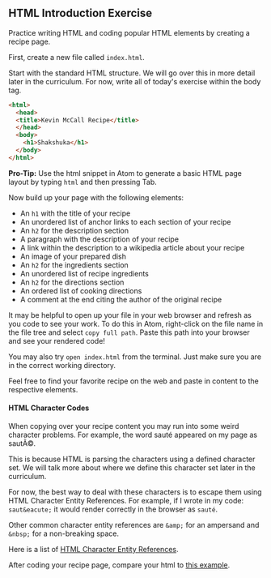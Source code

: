 ## HTML Introduction Exercise

Practice writing HTML and coding popular HTML elements by creating a recipe
page.

First, create a new file called `index.html`.

Start with the standard HTML structure. We will go over this in more detail
later in the curriculum. For now, write all of today's exercise within the body
tag.

```html
<html>
  <head>
  <title>Kevin McCall Recipe</title>
  </head>
  <body>
    <h1>Shakshuka</h1>
  </body>
</html>
```

**Pro-Tip:** Use the html snippet in Atom to generate a basic HTML page layout by typing `html` and then pressing Tab.

Now build up your page with the following elements:

* An `h1` with the title of your recipe
* An unordered list of anchor links to each section of your recipe
* An `h2` for the description section
* A paragraph with the description of your recipe
* A link within the description to a wikipedia article about your recipe
* An image of your prepared dish
* An `h2` for the ingredients section
* An unordered list of recipe ingredients
* An `h2` for the directions section
* An ordered list of cooking directions
* A comment at the end citing the author of the original recipe

It may be helpful to open up your file in your web browser and refresh as you
code to see your work. To do this in Atom, right-click on the file name in the
file tree and select `copy full path`. Paste this path into your browser and
see your rendered code!

You may also try `open index.html` from the terminal. Just make sure you are in the correct working directory.

Feel free to find your favorite recipe on the web and paste in content to the
respective elements.

#### HTML Character Codes

When copying over your recipe content you may run into some weird character
problems. For example, the word sauté appeared on my page as sautÃ©.

This is because HTML is parsing the characters using a defined character set. We
will talk more about where we define this character set later in the curriculum.

For now, the best way to deal with these characters is to escape them using HTML
Character Entity References. For example, if I wrote in my code: `saut&eacute;`
it would render correctly in the browser as `sauté`.

Other common character entity references are `&amp;` for an ampersand and
`&nbsp;` for a non-breaking space.

Here is a list of [HTML Character Entity
References](https://dev.w3.org/html5/html-author/charref).

After coding your recipe page, compare your html to [this
example][solution].

[solution]: https://github.com/appacademy/curriculum/blob/master/html-css/micro-projects/html-introduction/solution.html

